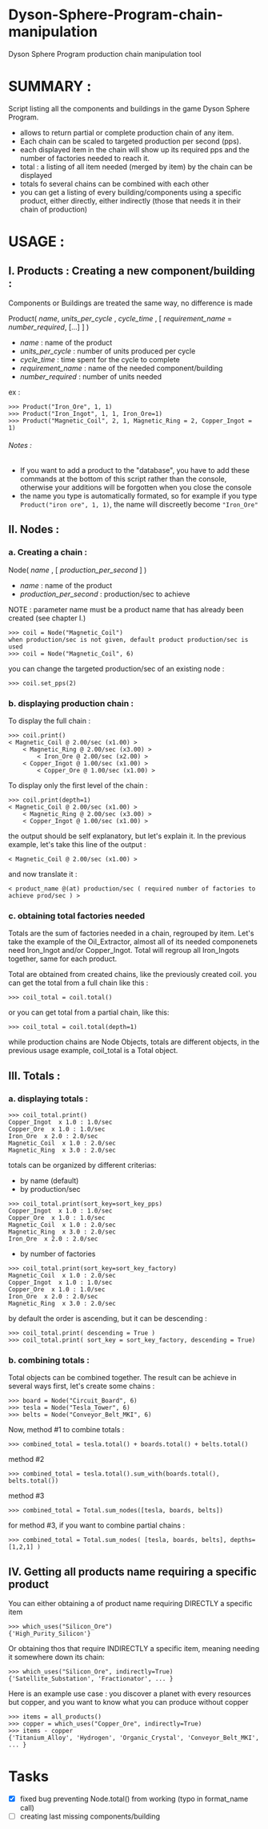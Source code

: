 # Dyson-Sphere-Program-chain-manipulation
Dyson Sphere Program production chain manipulation tool



# SUMMARY :
Script listing all the components and buildings in the game Dyson Sphere
Program.
- allows to return partial or complete production chain of any item.
- Each chain can be scaled to targeted production per second (pps).
- each displayed item in the chain will show up its required  pps and the
  number of factories needed to reach it.
- total : a listing of all item needed (merged by item) by the chain can be
  displayed
- totals fo several chains can be combined with each other
- you can get a listing of every building/components using a specific product,
  either directly, either indirectly (those that needs it in their chain of
  production)

# USAGE :

## I. Products : Creating a new component/building :
Components or Buildings are treated the same way, no difference is made

Product( *name*, *units_per_cycle* , *cycle_time* , [ *requirement_name* = *number_required*, [...] ] )

- *name* : <str> name of the product
- *units_per_cycle* : <int> number of units produced per cycle
- *cycle_time* : <float> time spent for the cycle to complete
- *requirement_name* : <str> name of the needed component/building
- *number_required* : <int> number of units needed

ex :

    >>> Product("Iron_Ore", 1, 1)
    >>> Product("Iron_Ingot", 1, 1, Iron_Ore=1)
    >>> Product("Magnetic_Coil", 2, 1, Magnetic_Ring = 2, Copper_Ingot = 1)

###### Notes :
- If you want to add a product to the "database", you have to add these commands at the bottom of this script rather than the
console, otherwise your additions will be forgotten when you close the console
- the name you type is automatically formated, so for example if you type `Product("iron ore", 1, 1)`, the name will discreetly become `"Iron_Ore"`

## II. Nodes :
### a. Creating a chain :
Node( *name* , [ *production_per_second* ] )

- *name* : <str> name of the product
- *production_per_second* : production/sec to achieve

NOTE : parameter name must be a product name that has already been created (see chapter I.)

    >>> coil = Node("Magnetic_Coil")
    when production/sec is not given, default product production/sec is used
    >>> coil = Node("Magnetic_Coil", 6)

you can change the targeted production/sec of an existing node :

    >>> coil.set_pps(2)

### b. displaying production chain :
To display the full chain :
```
>>> coil.print()
< Magnetic_Coil @ 2.00/sec (x1.00) >
    < Magnetic_Ring @ 2.00/sec (x3.00) >
        < Iron_Ore @ 2.00/sec (x2.00) >
    < Copper_Ingot @ 1.00/sec (x1.00) >
        < Copper_Ore @ 1.00/sec (x1.00) >
```

To display only the first level of the chain :
```
>>> coil.print(depth=1)
< Magnetic_Coil @ 2.00/sec (x1.00) >
    < Magnetic_Ring @ 2.00/sec (x3.00) >
    < Copper_Ingot @ 1.00/sec (x1.00) >
```

the output should be self explanatory, but let's explain it.
In the previous example, let's take this line of the output :

    < Magnetic_Coil @ 2.00/sec (x1.00) >

and now translate it :

    < product_name @(at) production/sec ( required number of factories to achieve prod/sec ) >

### c. obtaining total factories needed
Totals are the sum of factories needed in a chain, regrouped by item.
Let's take the example of the Oil_Extractor, almost all of its needed
componenets need Iron_Ingot and/or Copper_Ingot. Total will regroup all
Iron_Ingots together, same for each product.

Total are obtained from created chains, like the previously created coil.
you can get the total from a full chain like this :
```
>>> coil_total = coil.total()
```

or you can get total from a partial chain, like this:
```
>>> coil_total = coil.total(depth=1)
```

while production chains are Node Objects, totals are different objects, in the previous
usage example, coil_total is a Total object.

## III. Totals :
### a. displaying totals :
    >>> coil_total.print()
    Copper_Ingot  x 1.0 : 1.0/sec
    Copper_Ore  x 1.0 : 1.0/sec
    Iron_Ore  x 2.0 : 2.0/sec
    Magnetic_Coil  x 1.0 : 2.0/sec
    Magnetic_Ring  x 3.0 : 2.0/sec

totals can be organized by different criterias:
- by name (default)
- by production/sec
```
>>> coil_total.print(sort_key=sort_key_pps)
Copper_Ingot  x 1.0 : 1.0/sec
Copper_Ore  x 1.0 : 1.0/sec
Magnetic_Coil  x 1.0 : 2.0/sec
Magnetic_Ring  x 3.0 : 2.0/sec
Iron_Ore  x 2.0 : 2.0/sec
```
- by number of factories
```
>>> coil_total.print(sort_key=sort_key_factory)
Magnetic_Coil  x 1.0 : 2.0/sec
Copper_Ingot  x 1.0 : 1.0/sec
Copper_Ore  x 1.0 : 1.0/sec
Iron_Ore  x 2.0 : 2.0/sec
Magnetic_Ring  x 3.0 : 2.0/sec
```

by default the order is ascending, but it can be descending :

    >>> coil_total.print( descending = True )
    >>> coil_total.print( sort_key = sort_key_factory, descending = True)

### b. combining totals :
Total objects can be combined together. The result can be achieve in several ways
first, let's create some chains :

    >>> board = Node("Circuit_Board", 6)
    >>> tesla = Node("Tesla_Tower", 6)
    >>> belts = Node("Conveyor_Belt_MKI", 6)

Now, method #1 to combine totals :

    >>> combined_total = tesla.total() + boards.total() + belts.total()

method #2

    >>> combined_total = tesla.total().sum_with(boards.total(), belts.total())

method #3

    >>> combined_total = Total.sum_nodes([tesla, boards, belts])

for method #3, if you want to combine partial chains :

    >>> combined_total = Total.sum_nodes( [tesla, boards, belts], depths=[1,2,1] )


## IV. Getting all products name requiring a specific product
You can either obtaining a <set> of product name requiring DIRECTLY a specific item

    >>> which_uses("Silicon_Ore")
    {'High_Purity_Silicon'}

Or obtaining thos that require INDIRECTLY a specific item, meaning needing it somewhere down its chain:

    >>> which_uses("Silicon_Ore", indirectly=True)
    {'Satellite_Substation', 'Fractionator', ... }

Here is an example use case : you discover a planet with every resources but copper, and you want to know
what you can produce without copper

    >>> items = all_products()
    >>> copper = which_uses("Copper_Ore", indirectly=True)
    >>> items - copper
    {'Titanium_Alloy', 'Hydrogen', 'Organic_Crystal', 'Conveyor_Belt_MKI', ... }

# Tasks
- [x] fixed bug preventing Node.total() from working (typo in format_name call)
- [ ] creating last missing components/building
